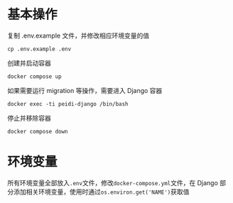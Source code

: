 # 基本操作
复制 .env.example 文件，并修改相应环境变量的值
```
cp .env.example .env
```
创建并启动容器
```
docker compose up
```
如果需要运行 migration 等操作，需要进入 Django 容器
```
docker exec -ti peidi-django /bin/bash
```
停止并移除容器
```
docker compose down
```

# 环境变量
所有环境变量全部放入`.env`文件，修改`docker-compose.yml`文件，在 Django 部分添加相关环境变量，使用时通过```os.environ.get('NAME')```获取值

